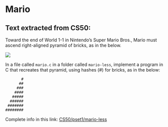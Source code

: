 # Mario

## Text extracted from CS50:

Toward the end of World 1-1 in Nintendo’s Super Mario Bros., Mario must ascend right-aligned pyramid of bricks, as in the 
below.

<img src="https://cs50.harvard.edu/x/2024/psets/1/mario/less/pyramid.png">

In a file called ```mario.c``` in a folder called ```mario-less```, implement a program in C that recreates that pyramid, using
hashes (#) for bricks, as in the below:

```
       #
      ##
     ###
    ####
   #####
  ######
 #######
########
```

Complete info in this link:
[CS50/pset1/mario-less](https://cs50.harvard.edu/x/2024/psets/1/mario/less/)
